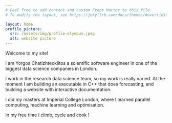 ```yaml
---
# Feel free to add content and custom Front Matter to this file.
# To modify the layout, see https://jekyllrb.com/docs/themes/#overriding-theme-defaults

layout: home
profile_picture:
  src: /assets/img/profile-olympus.jpeg
  alt: website picture
---
```


<p>
  Welcome to my site! 

  I am Yorgos Chatizhteoklitos a scientific software engineer in one of the biggest data science companies in London.

  I work in the research data science team, so my work is really varied. At the moment I am building an executable in C++ that does forecasting, and building a website with interactive documentation.

  I did my masters at Imperial College London, where I learned parallel computing, machine learning and optimisation.

  In my free time I climb, cycle and cook ! 
</p>
